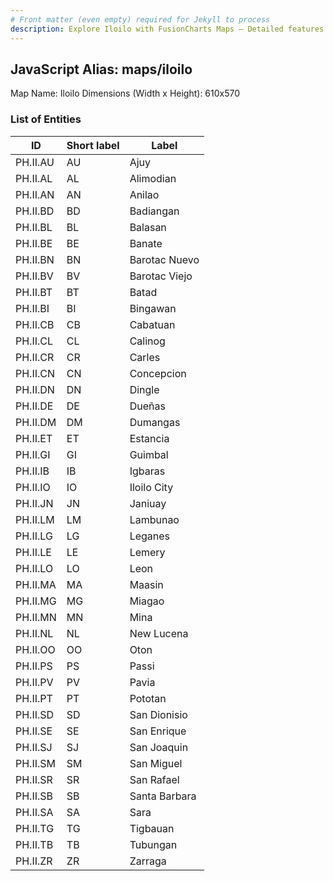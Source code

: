 ```yaml
---
# Front matter (even empty) required for Jekyll to process
description: Explore Iloilo with FusionCharts Maps – Detailed features for seamless integration. Try now & enhance your data visualization today! 
---
```


## JavaScript Alias: maps/iloilo

Map Name: Iloilo
Dimensions (Width x Height): 610x570





### List of Entities

ID | Short label | Label
---|---|---|
PH.II.AU | AU | Ajuy
PH.II.AL | AL | Alimodian
PH.II.AN | AN | Anilao
PH.II.BD | BD | Badiangan
PH.II.BL | BL | Balasan
PH.II.BE | BE | Banate
PH.II.BN | BN | Barotac Nuevo
PH.II.BV | BV | Barotac Viejo
PH.II.BT | BT | Batad
PH.II.BI | BI | Bingawan
PH.II.CB | CB | Cabatuan
PH.II.CL | CL | Calinog
PH.II.CR | CR | Carles
PH.II.CN | CN | Concepcion
PH.II.DN | DN | Dingle
PH.II.DE | DE | Dueñas
PH.II.DM | DM | Dumangas
PH.II.ET | ET | Estancia
PH.II.GI | GI | Guimbal
PH.II.IB | IB | Igbaras
PH.II.IO | IO | Iloilo City
PH.II.JN | JN | Janiuay
PH.II.LM | LM | Lambunao
PH.II.LG | LG | Leganes
PH.II.LE | LE | Lemery
PH.II.LO | LO | Leon
PH.II.MA | MA | Maasin
PH.II.MG | MG | Miagao
PH.II.MN | MN | Mina
PH.II.NL | NL | New Lucena
PH.II.OO | OO | Oton
PH.II.PS | PS | Passi
PH.II.PV | PV | Pavia
PH.II.PT | PT | Pototan
PH.II.SD | SD | San Dionisio
PH.II.SE | SE | San Enrique
PH.II.SJ | SJ | San Joaquin
PH.II.SM | SM | San Miguel
PH.II.SR | SR | San Rafael
PH.II.SB | SB | Santa Barbara
PH.II.SA | SA | Sara
PH.II.TG | TG | Tigbauan
PH.II.TB | TB | Tubungan
PH.II.ZR | ZR | Zarraga